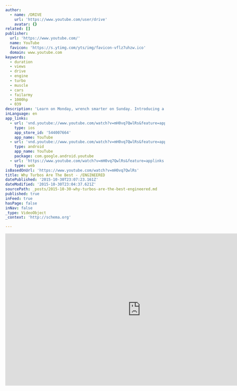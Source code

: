 ```yaml
---
author:
  - name: /DRIVE
    url: 'https://www.youtube.com/user/drive'
    avatar: {}
related: []
publisher:
  url: 'https://www.youtube.com/'
  name: YouTube
  favicon: 'https://s.ytimg.com/yts/img/favicon-vflz7uhzw.ico'
  domain: www.youtube.com
keywords:
  - duration
  - views
  - drive
  - engine
  - turbo
  - muscle
  - cars
  - failarmy
  - 1000hp
  - 039
description: 'Learn on Monday, wrench smarter on Sunday. Introducing a NEW series on /DRIVE, aimed at educating you to build a faster, better, more reliable car: /ENGINEERED. We want to empower our fellow enthusiasts to know more, and do more, by learning from some of the best engineers in the game.'
inLanguage: en
app_links:
  - url: 'vnd.youtube://www.youtube.com/watch?v=mH0vq7QwlRs&feature=applinks'
    type: ios
    app_store_id: '544007664'
    app_name: YouTube
  - url: 'vnd.youtube://www.youtube.com/watch?v=mH0vq7QwlRs&feature=applinks'
    type: android
    app_name: YouTube
    package: com.google.android.youtube
  - url: 'https://www.youtube.com/watch?v=mH0vq7QwlRs&feature=applinks'
    type: web
isBasedOnUrl: 'https://www.youtube.com/watch?v=mH0vq7QwlRs'
title: Why Turbos Are The Best - /ENGINEERED
datePublished: '2015-10-30T23:07:23.161Z'
dateModified: '2015-10-30T23:04:37.621Z'
sourcePath: _posts/2015-10-30-why-turbos-are-the-best-engineered.md
published: true
inFeed: true
hasPage: false
inNav: false
_type: VideoObject
_context: 'http://schema.org'

---
```

<iframe src="https://cdn.embedly.com/widgets/media.html?src=https%3A%2F%2Fwww.youtube.com%2Fembed%2FmH0vq7QwlRs%3Ffeature%3Doembed&amp;url=https%3A%2F%2Fwww.youtube.com%2Fwatch%3Fv%3DmH0vq7QwlRs&amp;image=https%3A%2F%2Fi.ytimg.com%2Fvi%2FmH0vq7QwlRs%2Fhqdefault.jpg&amp;key=b7d04c9b404c499eba89ee7072e1c4f7&amp;type=text%2Fhtml&amp;schema=youtube" width="854" height="480" scrolling="no" frameborder="0" allowfullscreen="allowfullscreen" style=""></iframe>